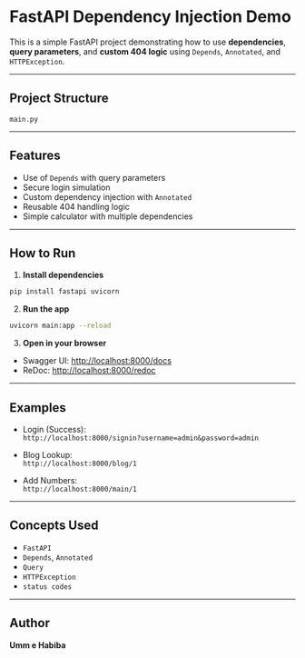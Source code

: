 
# FastAPI Dependency Injection Demo

This is a simple FastAPI project demonstrating how to use **dependencies**, **query parameters**, and **custom 404 logic** using `Depends`, `Annotated`, and `HTTPException`.

---

##  Project Structure

```
main.py
```

---

##  Features

- Use of `Depends` with query parameters  
- Secure login simulation  
- Custom dependency injection with `Annotated`  
- Reusable 404 handling logic  
- Simple calculator with multiple dependencies

---

##  How to Run

1. **Install dependencies**

```bash
pip install fastapi uvicorn
```

2. **Run the app**

```bash
uvicorn main:app --reload
```

3. **Open in your browser**

- Swagger UI: [http://localhost:8000/docs](http://localhost:8000/docs)  
- ReDoc: [http://localhost:8000/redoc](http://localhost:8000/redoc)

---

##  Examples

- Login (Success):  
  `http://localhost:8000/signin?username=admin&password=admin`

- Blog Lookup:  
  `http://localhost:8000/blog/1`

- Add Numbers:  
  `http://localhost:8000/main/1`

---

##  Concepts Used

- `FastAPI`
- `Depends`, `Annotated`
- `Query`
- `HTTPException`
- `status codes`

---

##  Author
**Umm e Habiba**  
